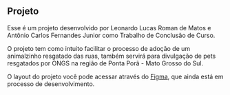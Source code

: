 ## Projeto

Esse é um projeto desenvolvido por Leonardo Lucas Roman de Matos e Antônio Carlos Fernandes Junior como Trabalho de Conclusão de Curso.

O projeto tem como intuito facilitar o processo de adoção de um animalzinho resgatado das ruas, também servirá para divulgação de pets resgatados por ONGS na região de Ponta Porã - Mato Grosso do Sul.

O layout do projeto você pode acessar através do [Figma](https://www.figma.com/file/i3GCVjwWa1nDM7lv4GcYD0/Pets-Sem-Fronteira?node-id=1%3A139), que ainda está em processo de desenvolvimento.
